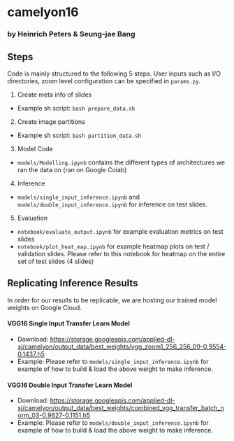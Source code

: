 # camelyon16
### by Heinrich Peters & Seung-jae Bang

## Steps
Code is mainly structured to the following 5 steps.
User inputs such as I/O directories, zoom level configuration can be specified in `params.py`.
<br>

1. Create meta info of slides
- Example sh script:
```bash prepare_data.sh```

2. Create image partitions 
- Example sh script:
```bash partition_data.sh```

3. Model Code
- `models/Modelling.ipynb` contains the different types of architectures we ran the data on (ran on Google Colab)

4. Inference
- `models/single_input_inference.ipynb` and `models/double_input_inference.ipynb` for inference on test slides.

5. Evaluation
- `notebook/evaluate_output.ipynb` for example evaluation metrics on test slides
- `notebook/plot_heat_map.ipynb` for example heatmap plots on test / validation slides. Please refer to this notebook for heatmap on the entire set of test slides (4 slides)

## Replicating Inference Results
In order for our results to be replicable, we are hosting our trained model weights on Google Cloud.

#### VGG16 Single Input Transfer Learn Model
- Download: https://storage.googleapis.com/applied-dl-sj/camelyon/output_data/best_weights/vgg_zoom1_256_256_09-0.9554-0.1437.h5
- Example: Please refer to `models/single_input_inference.ipynb` for example of how to build & load the above weight to make inference.

#### VGG16 Double Input Transfer Learn Model
- Download: https://storage.googleapis.com/applied-dl-sj/camelyon/output_data/best_weights/combined_vgg_transfer_batch_norm_03-0.9627-0.1151.h5
- Example: Please refer to `models/double_input_inference.ipynb` for example of how to build & load the above weight to make inference.
